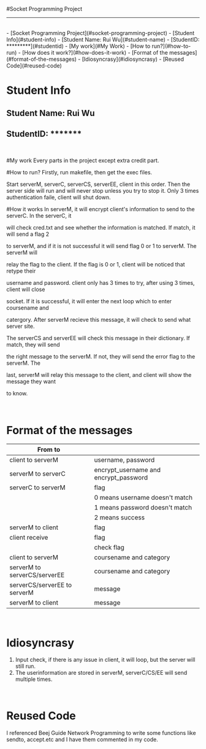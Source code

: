 #Socket Programming Project
***
<br>
- [Socket Programming Project](#socket-programming-project)
- [Student Info](#student-info)
  - [Student Name: Rui Wu](#student-name)
  - [StudentID: *********](#studentid)
- [My work](#My Work)
- [How to run?](#how-to-run)
- [How does it work?](#how-does-it-work)
- [Format of the messages](#format-of-the-messages)
- [Idiosyncrasy](#idiosyncrasy)
- [Reused Code](#reused-code)

<br>

# Student Info
## Student Name: Rui Wu
## StudentID: *******
<br>

#My work
Every parts in the project except extra credit part.
<br>

#How to run?
Firstly, run makefile, then get the exec files.
<br>

Start serverM, serverC, serverCS, serverEE, client in this order. Then the server side will run and will never stop unless you try to stop it. Only 3 times authentication faile, client will shut down.
<br>

#How it works
In serverM, it will encrypt client's information to send to the serverC. In the serverC, it

will check cred.txt and see whether the information is matched. If match, it will send a flag 2 

to serverM, and if it is not successful it will send flag 0 or 1 to serverM. The serverM will 

relay the flag to the client. If the flag is 0 or 1, client will be noticed that retype their 

username and password. client only has 3 times to try, after using 3 times, client will close 

socket. If it is successful, it will enter the next loop which to enter coursename and 

catergory. After serverM recieve this message, it will check to send what server site.

The serverCS and serverEE will check this message in their dictionary. If match, they will send

the right message to the serverM. If not,  they will send the error flag to the serverM. The

last, serverM will relay this message to the client, and client will show the message they want 

to know.

<br>

# Format of the messages  
|  From to          |  |
|  ----  | ----  |
| client to serverM  | username, password|
| serverM to serverC  | encrypt_username and encrypt_password|
| serverC to serverM  | flag|
||   0 means username doesn't match
||     1 means password doesn't match
||     2 means success
| serverM to client  | flag|
|client receive| flag|
|  | check flag|
| client to serverM  | coursename and category|
|serverM to serverCS/serverEE| coursename and category|
| serverCS/serverEE to serverM  | message|
| serverM to client  | message|

<br>

# Idiosyncrasy

1. Input check, if there is any issue in client, it will loop, but the server will still run.
2. The userinformation are stored in serverM, serverC/CS/EE will send multiple times.  
   
<br>

# Reused Code  

I referenced Beej Guide Network Programming to write some functions like sendto, accept.etc and I have them commented in my code.
